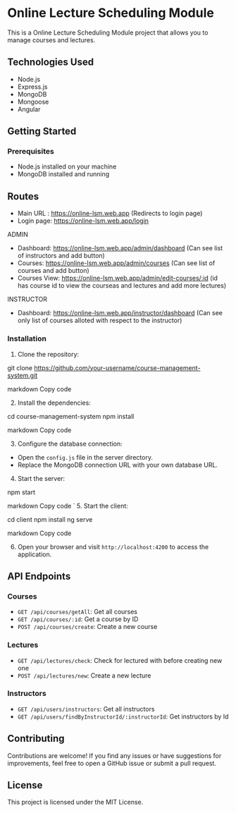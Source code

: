 # Online Lecture Scheduling Module

This is a Online Lecture Scheduling Module project that allows you to manage courses and lectures.

## Technologies Used

- Node.js
- Express.js
- MongoDB
- Mongoose
- Angular

## Getting Started

### Prerequisites

- Node.js installed on your machine
- MongoDB installed and running

## Routes

- Main URL : https://online-lsm.web.app (Redirects to login page)
- Login page: https://online-lsm.web.app/login

ADMIN
- Dashboard: https://online-lsm.web.app/admin/dashboard (Can see list of instructors and add button)
- Courses: https://online-lsm.web.app/admin/courses (Can see list of courses and add button)
- Courses View: https://online-lsm.web.app/admin/edit-courses/:id (id has course id to view the courseas and lectures and add more lectures)

INSTRUCTOR
- Dashboard: https://online-lsm.web.app/instructor/dashboard (Can see only list of courses alloted with respect to the instructor)

### Installation

1. Clone the repository:

git clone https://github.com/your-username/course-management-system.git

markdown
Copy code

2. Install the dependencies:

cd course-management-system
npm install

markdown
Copy code

3. Configure the database connection:

- Open the `config.js` file in the server directory.
- Replace the MongoDB connection URL with your own database URL.

4. Start the server:

npm start

markdown
Copy code
`
5. Start the client:

cd client
npm install
ng serve

markdown
Copy code

6. Open your browser and visit `http://localhost:4200` to access the application.

## API Endpoints

### Courses

- `GET /api/courses/getAll`: Get all courses
- `GET /api/courses/:id`: Get a course by ID
- `POST /api/courses/create`: Create a new course

### Lectures

- `GET /api/lectures/check`: Check for lectured with before creating new one
- `POST /api/lectures/new`: Create a new lecture

### Instructors

- `GET /api/users/instructors`: Get all instructors
- `GET /api/users/findByInstructorId/:instructorId`: Get instructors by Id

## Contributing

Contributions are welcome! If you find any issues or have suggestions for improvements, feel free to open a GitHub issue or submit a pull request.

## License

This project is licensed under the MIT License.